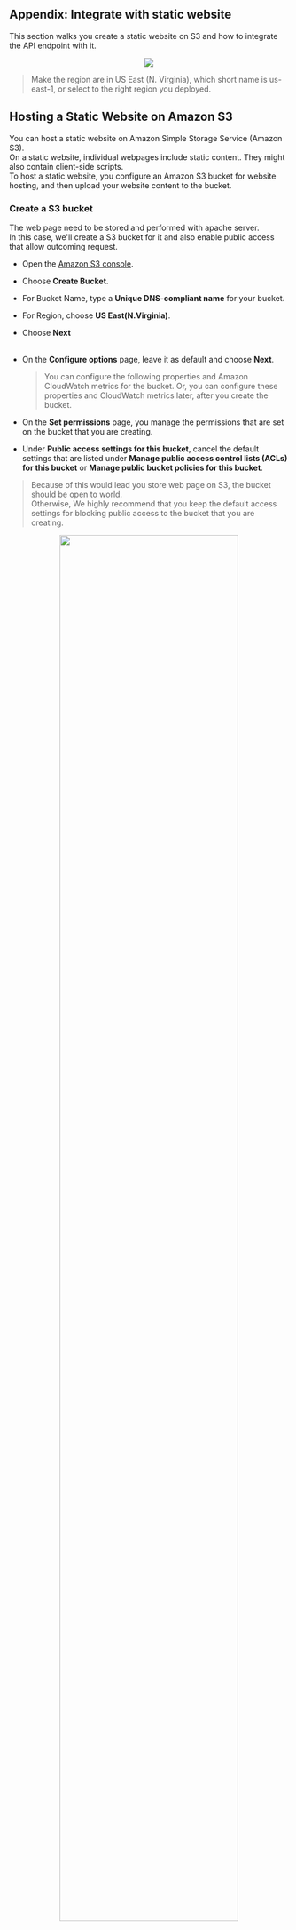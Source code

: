 ## Appendix: Integrate with static website

This section walks you create a static website on S3 and how to integrate the API endpoint with it.

<p align="center">
    <img src="images/Static-website-on-s3.png">
</p>

> Make the region are in US East (N. Virginia), which short name is us-east-1, or select to the right region you deployed.

## Hosting a Static Website on Amazon S3

You can host a static website on Amazon Simple Storage Service (Amazon S3). </br>
On a static website, individual webpages include static content. They might also contain client-side scripts. </br>
To host a static website, you configure an Amazon S3 bucket for website hosting, and then upload your website content to the bucket.

### Create a S3 bucket

The web page need to be stored and performed with apache server. </br>
In this case, we'll create a S3 bucket for it and also enable public access that allow outcoming request.

- Open the [Amazon S3 console](https://console.aws.amazon.com/s3/home).
- Choose **Create Bucket**.
- For Bucket Name, type a **Unique DNS-compliant name** for your bucket.
- For Region, choose **US East(N.Virginia)**.
- Choose **Next** </br></br>
- On the **Configure options** page, leave it as default and choose **Next**.

  > You can configure the following properties and Amazon CloudWatch metrics for the bucket. Or, you can configure these properties and CloudWatch metrics later, after you create the bucket. </br>

- On the **Set permissions** page, you manage the permissions that are set on the bucket that you are creating.
- Under **Public access settings for this bucket**, cancel the default settings that are listed under **Manage public access control lists (ACLs) for this bucket** or **Manage public bucket policies for this bucket**.

> Because of this would lead you store web page on S3, the bucket should be open to world. </br>
> Otherwise, We highly recommend that you keep the default access settings for blocking public access to the bucket that you are creating.

<p align="center">
    <img src="images/s3-enable-public-access.jpg" width="80%" height="80%">
</p>

- Choose **Next**.
- On the **Review** page, verify the settings. And then choose **Create bucket**.

### Upload web page to S3 Bucket

We'll upload the web file to the S3 bucket just created via AWS CLI.

- Download web page from [Index.html](https://github.com/ecloudvalley/Run-Serverless-CICD-Pipeline-with-AWS-CodeStar-and-Develop-with-AWS-Cloud9/blob/master/index.html) file of current topic.
- Right click on the **Raw** button, and choose **Save link as**. Save it in any place of your computer.

  <p align="left">
      <img src="images/download-web-page.png" width="80%" height="60%">
  </p>

- Back to S3 console, double click the S3 bucket you just created, and click **Upload** button.
- Drug _index.html_ you have downloaded to the upload page, and click **Next**.

- Back to the S3 console, and you will see the web page upload seccssfully.
  <p align="left">
      <img src="images/upload-successful.png" width="80%">
  </p>

### Enable Static website hosting

Follow these steps to enable website hosting for your bucket.

- Select **Properties** tab.
- Click **Static website hosting**.
- Select **Use this bucket to host a website**.
- Type **index.html** for the index document, then click **Save**.

<p align="center">
    <img src="images/website-hosting.jpg" width="60%" height="60%">
</p>

- Verify the status of **Bucket hosting**.</br></br>

- Choose **Bucket Policy** tab in **Permissions** tab.

  > When you configure a bucket as a website, you must make the objects that you want to serve publicly readable.

- Copy below bucket policy, and paste it into the field. Make sure you have replaced **`<YOUR_BUCKET_NAME>`** with the bucket name then click **Save**.

```
{
    "Version": "2012-10-17",
    "Statement": [
        {
            "Sid": "PublicReadGetObject",
            "Effect": "Allow",
            "Principal": "*",
            "Action": [
                "s3:GetObject"
            ],
            "Resource": [
                "arn:aws:s3:::<YOUR_BUCKET_NAME>/*"
            ]
        }
    ]
}
```

<p align="center">
    <img src="images/bucket-policy.jpg" width="80%" height="80%">
</p>

### Access website

- Choose **Static website hosting** in **Properties** tab.
- Click the **Endpoint** on the top of window.
  > The endpoint is like **_\<YOUR_BUCKET_NAME\>.s3-website-\<REGION\>.amazonaws.com_**.
- You will see the website as below:

<p align="center">
    <img src="images/website.jpg" width="60%" height="60%">
</p>

## Clean Up

To delete the AWS resources, perform the tasks below in order:

- Select the bucket for this tutorial in S3 console, then choose **Delete bucket**.
- In the **Delete bucket** dialog box, type the name of the bucket for confirmation, and then choose **Confirm**.

## Conclusion

Congratulations! You now have learned how to:

- Create a static website hosting through S3
- Integrate API Gateway endpoint with static website
